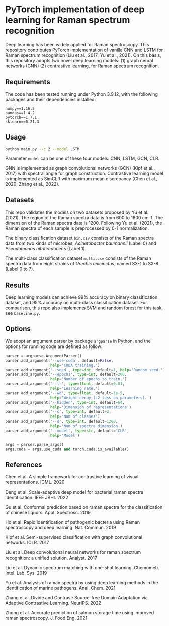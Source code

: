 # PyTorch implementation of deep learning for Raman spectrum recognition

Deep learning has been widely applied for Raman spectroscopy. This repository contributes PyTorch implementation of vanilla CNN and LSTM for Raman spectrum recognition (Liu et al., 2017; Yu et al., 2021). On this basis, this repository adopts two novel deep learning models: (1) graph neural networks (GNN) (2) contrastive learning, for Raman spectrum recognition.

## Requirements

The code has been tested running under Python 3.9.12, with the following packages and their dependencies installed:

```
numpy==1.16.5
pandas==1.4.2
pytorch==1.7.1
sklearn==0.21.3
```

## Usage

```bash
python main.py --c 2 --model LSTM
```

Parameter `model` can be one of these four models: CNN, LSTM, GCN, CLR.

GNN is implemented as graph convolutional networks (GCN) (Kipf et al., 2017) with spectral angle for graph construction. Contrastive learning model is implemented as SimCLR with maximum mean discrepancy (Chen et al., 2020; Zhang et al., 2022).

## Datasets

This repo validates the models on two datasets proposed by Yu et al. (2021). The region of the Raman spectra data is from 600 to 1800 cm-1. The dimension of the Raman spectra data is 1200. Following Yu et al. (2021), the Raman spectra of each sample is preprocessed by 0-1 normalization.

The binary classification dataset `bin.csv` consists of the Raman spectra data from two kinds of microbes, *Acinetobacter baumannii* (Label 0) and *Pseudomonas nitritireducens* (Label 1). 

The multi-class classification dataset `multi.csv` consists of the Raman spectra data from eight strains of *Urechis unicinctus*, named SX-1 to SX-8 (Label 0 to 7). 

## Results

Deep learning models can achieve 99% accuracy on binary classification dataset, and 95% accuracy on multi-class classification dataset. For comparison, this repo also implements SVM and random forest for this task, see `baseline.py`.

## Options

We adopt an argument parser by package  `argparse` in Python, and the options for running code are defined as follow:

```python
parser = argparse.ArgumentParser()
parser.add_argument('--use-cuda', default=False,
                    help='CUDA training.')
parser.add_argument('--seed', type=int, default=1, help='Random seed.')
parser.add_argument('--epochs', type=int, default=200,
                    help='Number of epochs to train.')
parser.add_argument('--lr', type=float, default=0.01,
                    help='Learning rate.')
parser.add_argument('--wd', type=float, default=1e-5,
                    help='Weight decay (L2 loss on parameters).')
parser.add_argument('--hidden', type=int, default=64,
                    help='Dimension of representations')
parser.add_argument('--c', type=int, default=2,
                    help='Num of classes')
parser.add_argument('--d', type=int, default=1200,
                    help='Num of spectra dimension')
parser.add_argument('--model', type=str, default='CLR',
                    help='Model')                    

args = parser.parse_args()
args.cuda = args.use_cuda and torch.cuda.is_available()
```

## References

Chen et al. A simple framework for contrastive learning of visual representations. ICML. 2020

Deng et al. Scale-adaptive deep model for bacterial raman spectra identification. IEEE JBHI. 2022

Gu et al. Conformal prediction based on raman spectra for the classification of chinese liquors. Appl. Spectrosc. 2019

Ho et al. Rapid identification of pathogenic bacteria using Raman spectroscopy and deep learning. Nat. Commun. 2019

Kipf et al. Semi-supervised classification with graph convolutional networks. ICLR. 2017

Liu et al. Deep convolutional neural networks for raman spectrum recognition: a unified solution. Analyst. 2017

Liu et al. Dynamic spectrum matching with one-shot learning. Chemometr. Intel. Lab. Sys. 2019

Yu et al. Analysis of raman spectra by using deep learning methods in the identification of marine pathogens. Anal. Chem. 2021

Zhang et al. Divide and Contrast: Source-free Domain Adaptation via Adaptive Contrastive Learning. NeurIPS. 2022

Zhong et al. Accurate prediction of salmon storage time using improved raman spectroscopy. J. Food Eng. 2021